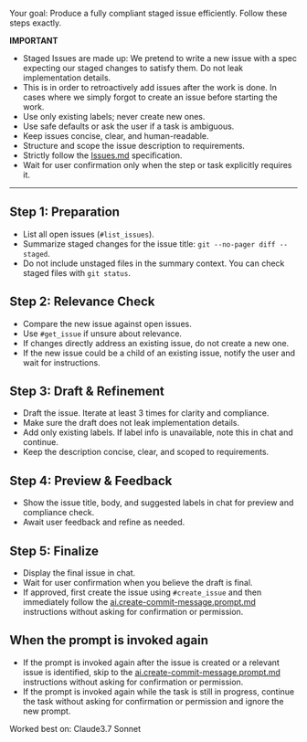 Your goal: Produce a fully compliant staged issue efficiently. Follow these steps exactly.

**IMPORTANT**
- Staged Issues are made up: We pretend to write a new issue with a spec expecting our staged changes to satisfy them. Do not leak implementation details.
- This is in order to retroactively add issues after the work is done. In cases where we simply forgot to create an issue before starting the work.
- Use only existing labels; never create new ones.
- Use safe defaults or ask the user if a task is ambiguous.
- Keep issues concise, clear, and human-readable.
- Structure and scope the issue description to requirements.
- Strictly follow the [Issues.md](../../.agx/docs/conventions/Issues.md) specification.
- Wait for user confirmation only when the step or task explicitly requires it.

---

## Step 1: Preparation
- List all open issues (`#list_issues`).
- Summarize staged changes for the issue title: `git --no-pager diff --staged`.
- Do not include unstaged files in the summary context. You can check staged files with `git status`.

## Step 2: Relevance Check
- Compare the new issue against open issues.
- Use `#get_issue` if unsure about relevance.
- If changes directly address an existing issue, do not create a new one.
- If the new issue could be a child of an existing issue, notify the user and wait for instructions.

## Step 3: Draft & Refinement
- Draft the issue. Iterate at least 3 times for clarity and compliance.
- Make sure the draft does not leak implementation details.
- Add only existing labels. If label info is unavailable, note this in chat and continue.
- Keep the description concise, clear, and scoped to requirements.

## Step 4: Preview & Feedback
- Show the issue title, body, and suggested labels in chat for preview and compliance check.
- Await user feedback and refine as needed.

## Step 5: Finalize
- Display the final issue in chat.
- Wait for user confirmation when you believe the draft is final.
- If approved, first create the issue using `#create_issue` and then immediately follow the [ai.create-commit-message.prompt.md](ai.create-commit-message.prompt.md) instructions without asking for confirmation or permission.


## When the prompt is invoked again
- If the prompt is invoked again after the issue is created or a relevant issue is identified,
skip to the [ai.create-commit-message.prompt.md](ai.create-commit-message.prompt.md) instructions without asking for confirmation or permission.
- If the prompt is invoked again while the task is still in progress, continue the task without asking for confirmation or permission and ignore the new prompt.

Worked best on: Claude3.7 Sonnet
